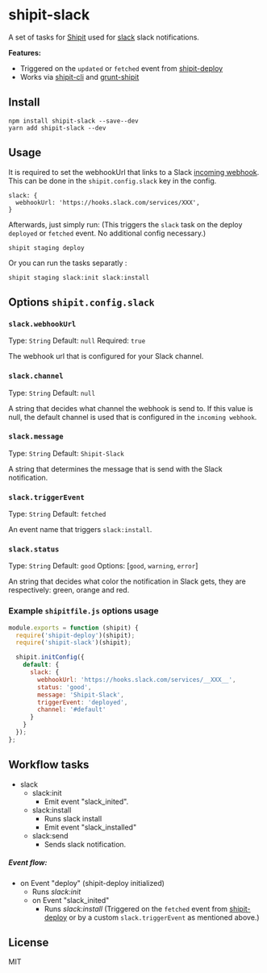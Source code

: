 # shipit-slack

A set of tasks for [Shipit](https://github.com/shipitjs/shipit) used for [slack](https://slack.com/) slack notifications.


**Features:**

- Triggered on the `updated` or `fetched` event from [shipit-deploy](https://github.com/shipitjs/shipit-deploy)
- Works via [shipit-cli](https://github.com/shipitjs/shipit) and [grunt-shipit](https://github.com/shipitjs/grunt-shipit)

## Install

```
npm install shipit-slack --save--dev
yarn add shipit-slack --dev
```

## Usage
It is required to set the webhookUrl that links to a Slack [incoming webhook](https://my.slack.com/apps/manage/custom-integrations). This can be done in the `shipit.config.slack` key in the config.

```
slack: {
  webhookUrl: 'https://hooks.slack.com/services/XXX',
}
```

Afterwards, just simply run: (This triggers the `slack` task on the deploy `deployed` or `fetched` event. No additional config necessary.)

```
shipit staging deploy
```

Or you can run the tasks separatly :

```
shipit staging slack:init slack:install
```


## Options `shipit.config.slack`

### `slack.webhookUrl`

Type: `String`
Default: `null`
Required: `true`

The webhook url that is configured for your Slack channel.

### `slack.channel`

Type: `String`
Default: `null`

A string that decides what channel the webhook is send to. If this value is null, the default channel is used that is configured in the `incoming webhook`.

### `slack.message`

Type: `String`
Default: `Shipit-Slack`

A string that determines the message that is send with the Slack notification.

### `slack.triggerEvent`

Type: `String`
Default: `fetched`

An event name that triggers `slack:install`.

### `slack.status`

Type: `String`
Default: `good`
Options: [`good`, `warning`, `error`]

An string that decides what color the notification in Slack gets, they are respectively: green, orange and red.

### Example `shipitfile.js` options usage

```js
module.exports = function (shipit) {
  require('shipit-deploy')(shipit);
  require('shipit-slack')(shipit);

  shipit.initConfig({
    default: {
      slack: {
        webhookUrl: 'https://hooks.slack.com/services/__XXX__',
        status: 'good',
        message: 'Shipit-Slack',
        triggerEvent: 'deployed',
        channel: '#default'
      }
    }
  });
};
```

## Workflow tasks

- slack
  - slack:init
      - Emit event "slack_inited".
  - slack:install
    - Runs slack install
    - Emit event "slack_installed"
  - slack:send
      - Sends slack notification.

##### Event flow:

- on Event "deploy" (shipit-deploy initialized)
  - Runs *slack:init*
  - on Event "slack_inited"
    - Runs *slack:install* (Triggered on the `fetched` event from [shipit-deploy](https://github.com/shipitjs/shipit-deploy) or by a custom `slack.triggerEvent` as mentioned above.)

## License

MIT
